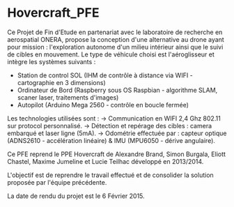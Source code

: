 Hovercraft_PFE
==============

Ce Projet de Fin d'Etude en partenariat avec le laboratoire de recherche en aerospatial ONERA, propose la conception d'une alternative au drone ayant pour mission : l'exploration autonome d'un milieu intérieur ainsi que le suivi de cibles en mouvement. Le type de véhicule choisi est l'aéroglisseur et intègre les systèmes suivants :
- Station de control SOL (IHM de contrôle à distance via WIFI - cartographie en 3 dimensions)
- Ordinateur de Bord (Raspberry sous OS Raspbian - algorithme SLAM, scaner laser, traitements d'images)
- Autopilot (Arduino Mega 2560 - contrôle en boucle fermée)

Les technologies utilisées sont :
-> Communication en WIFI 2,4 Ghz 802.11 sur protocol personnalisé.
-> Détection et repérage des cibles : camera embarqué et laser ligne (5mA).
-> Odométrie effectuée par : capteur optique (ADNS2610 - accélération linéaire) & IMU (MPU6050 - dérive angulaire).

Ce PFE reprend le PPE Hovercraft de Alexandre Brand, Simon Burgala, Eliott Chastel, Maxime Jumeline et Lucie Teilhac développé en 2013/2014.

L'objectif est de reprendre le travail effectué et de consolider la solution proposée par l'équipe précédente.

La date de rendu du projet est le 6 Février 2015.
